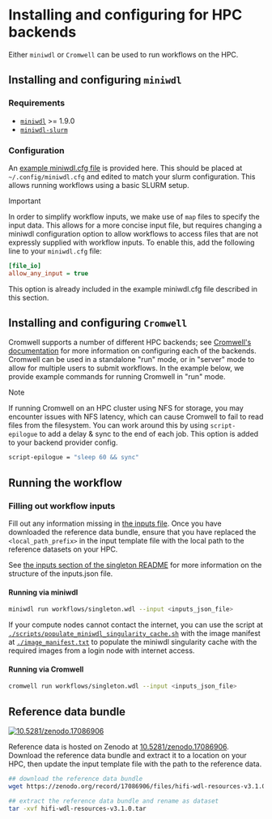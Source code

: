 # Installing and configuring for HPC backends

Either `miniwdl` or `Cromwell` can be used to run workflows on the HPC.

## Installing and configuring `miniwdl`

### Requirements

- [`miniwdl`](https://github.com/chanzuckerberg/miniwdl) >= 1.9.0
- [`miniwdl-slurm`](https://github.com/miniwdl-ext/miniwdl-slurm)

### Configuration

An [example miniwdl.cfg file](https://github.com/PacificBiosciences/HiFi-human-WGS-WDL/blob/main/backends/hpc/miniwdl.cfg) is provided here. This should be placed at `~/.config/miniwdl.cfg` and edited to match your slurm configuration. This allows running workflows using a basic SLURM setup.

> [!IMPORTANT]
> In order to simplify workflow inputs, we make use of `map` files to specify the input data. This allows for a more concise input file, but requires changing a miniwdl configuration option to allow workflows to access files that are not expressly supplied with workflow inputs.  To enable this, add the following line to your `miniwdl.cfg` file:
>
> ```ini
> [file_io]
> allow_any_input = true
> ```
>
> This option is already included in the example miniwdl.cfg file described in this section.

## Installing and configuring `Cromwell`

Cromwell supports a number of different HPC backends; see [Cromwell's documentation](https://cromwell.readthedocs.io/en/stable/backends/HPC/) for more information on configuring each of the backends.  Cromwell can be used in a standalone "run" mode, or in "server" mode to allow for multiple users to submit workflows.  In the example below, we provide example commands for running Cromwell in "run" mode.

> [!NOTE]
> If running Cromwell on an HPC cluster using NFS for storage, you may encounter issues with NFS latency, which can cause Cromwell to fail to read files from the filesystem.  You can work around this by using `script-epilogue` to add a delay & sync to the end of each job.  This option is added to your backend provider config.
>
> ```bash
> script-epilogue = "sleep 60 && sync"
> ```

## Running the workflow

### Filling out workflow inputs

Fill out any information missing in [the inputs file](https://github.com/PacificBiosciences/HiFi-human-WGS-WDL/blob/main/backends/hpc/singleton.hpc.inputs.json). Once you have downloaded the reference data bundle, ensure that you have replaced the `<local_path_prefix>` in the input template file with the local path to the reference datasets on your HPC.

See [the inputs section of the singleton README](./singleton.md#inputs) for more information on the structure of the inputs.json file.

#### Running via miniwdl

```bash
miniwdl run workflows/singleton.wdl --input <inputs_json_file>
```

If your compute nodes cannot contact the internet, you can use the script at [`./scripts/populate_miniwdl_singularity_cache.sh`](../scripts/populate_miniwdl_singularity_cache.sh) with the image manifest at [`./image_manifest.txt`](../image_manifest.txt) to populate the miniwdl singularity cache with the required images from a login node with internet access.

#### Running via Cromwell

```bash
cromwell run workflows/singleton.wdl --input <inputs_json_file>
```

## Reference data bundle

[<img src="https://zenodo.org/badge/DOI/10.5281/zenodo.17086906.svg" alt="10.5281/zenodo.17086906">](https://zenodo.org/records/17086906)

Reference data is hosted on Zenodo at [10.5281/zenodo.17086906](https://zenodo.org/record/17086906). Download the reference data bundle and extract it to a location on your HPC, then update the input template file with the path to the reference data.

```bash
## download the reference data bundle
wget https://zenodo.org/record/17086906/files/hifi-wdl-resources-v3.1.0.tar

## extract the reference data bundle and rename as dataset
tar -xvf hifi-wdl-resources-v3.1.0.tar
```
